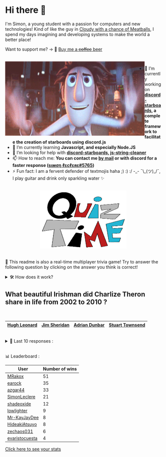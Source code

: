 # Hi there 👋

I'm Simon, a young student with a passion for computers and new technologies!
Kind of like the guy in [Cloudy with a chance of Meatballs](https://www.youtube.com/watch?v=dQw4w9WgXcQ), I spend my days imagining and developing systems to make the world a better place!

Want to support me? -> 🍺 [Buy me a ~~coffee~~ beer](https://www.buymeacoffee.com/SimonLeclere)

<br>

<img width="450" height="240" src="./assets/cloudyWithAChanceOfMeatBalls.gif" align=left>

- 🔭 I’m currently working on **[discord-starboards](https://github.com/SimonLeclere/discord-starboards), a complete framework to facilitate the creation of starboards using discord.js**
- 🌱 I’m currently learning **Javascript, and especially Node.JS**
- 🤔 I’m looking for help with **[discord-starboards](https://github.com/SimonLeclere/discord-starboards), [js-string-cleaner](https://github.com/SimonLeclere/Js-String-Cleaner)**
- 📫 How to reach me: **You can contact me [by mail](mailto:simon-leclere@orange.fr) or with discord for a faster response ([sιмση ℓεcℓεяε#5765](https://discord.com/invite/U2VGrkT))**
- ⚡ Fun fact: I am a fervent defender of textmojis haha ;) :) :/ -\_- ¯\\\_(ツ)\_/¯, I play guitar and drink only sparkling water ✨

<br>

<center><img width="280" height="187" src="./assets/quizTime.gif"></center>

<br>

🎲 This readme is also a real-time multiplayer trivia game! Try to answer the following question by clicking on the answer you think is correct!
<details>
  <summary>🛠️ How does it work?</summary>
  Each answer is a link to a pre-filled issue. When you press "Submit new issue", it triggers a Github action workflow that compares your answer with the correct answer, finds a new question and updates the readme.md file. Not bad huh?! This whole process only takes about 20 seconds!
</details>

## What beautiful Irishman did Charlize Theron share in life from 2002 to 2010 ?

<br>

| [Hugh Leonard](https://github.com/SimonLeclere/SimonLeclere/issues/new?title=quiz%7C173%7CHugh%20Leonard&body=Just%20click%20'Submit%20new%20issue'.) | [Jim Sheridan](https://github.com/SimonLeclere/SimonLeclere/issues/new?title=quiz%7C173%7CJim%20Sheridan&body=Just%20click%20'Submit%20new%20issue'.) | [Adrian Dunbar](https://github.com/SimonLeclere/SimonLeclere/issues/new?title=quiz%7C173%7CAdrian%20Dunbar&body=Just%20click%20'Submit%20new%20issue'.) | [Stuart Townsend](https://github.com/SimonLeclere/SimonLeclere/issues/new?title=quiz%7C173%7CStuart%20Townsend&body=Just%20click%20'Submit%20new%20issue'.) |
| - | - | - | - | 

<br>

<details>
  <summary>📒 Last 10 responses :</summary>

- **NESBRO-GAMING** answered **They are foraging** to `What do bees do flying from flower to flower in search of food ?` (Good answer)
- **Lucas9h** answered **Gimme More** to `What clip did Britney try for the first time in directing ?` (Wrong answer)
- **Lucas9h** answered **Tintin in Tibet** to `In what adventure does Tintin find himself facing an impressive Yeti ?` (Good answer)
- **Lucas9h** answered **Marcel Tyberg** to `Who composed the original version of the popular song « Étoile des neiges » ?` (Wrong answer)
- **Lucas9h** answered **Neck** to `Where is the uropygian gland of the pigeon, the specific intradermal gland of birds ?` (Wrong answer)
- **Lucas9h** answered **Mulan** to `What Disney adventures take place in northern China ?` (Good answer)
- **Lucas9h** answered **Wolverine** to `Who is Logan in the Marvel Comics « X-Men » ?` (Good answer)
- **shaynlink** answered **Arizona** to `What tea is produced jointly by Nestlé and Coca-Cola ?` (Wrong answer)
- **shaynlink** answered **Serial** to `Who embodies the first woman on earth in Greek mythology ?` (Wrong answer)
- **shaynlink** answered **Sequoia** to `In the United States, what tree over 83 meters tall is called General Sherman ?` (Good answer)

</details>

<br>

📊 Leaderboard :

| User | Number of wins |
|-|-|
| [MRakox](https://github.com/MRakox) | 51 |
| [earock](https://github.com/earock) | 35 |
| [azgar44](https://github.com/azgar44) | 33 |
| [SimonLeclere](https://github.com/SimonLeclere) | 21 |
| [shadeoxide](https://github.com/shadeoxide) | 12 |
| [lowlighter](https://github.com/lowlighter) | 9 |
| [Mr-KayJayDee](https://github.com/Mr-KayJayDee) | 8 |
| [HideakiAtsuyo](https://github.com/HideakiAtsuyo) | 8 |
| [zechaos031](https://github.com/zechaos031) | 6 |
| [evaristocuesta](https://github.com/evaristocuesta) | 4 |

[Click here to see your stats](https://github.com/SimonLeclere/SimonLeclere/issues/new?title=MyStats&body=Just%20click%20%27Submit%20new%20issue%27.)
